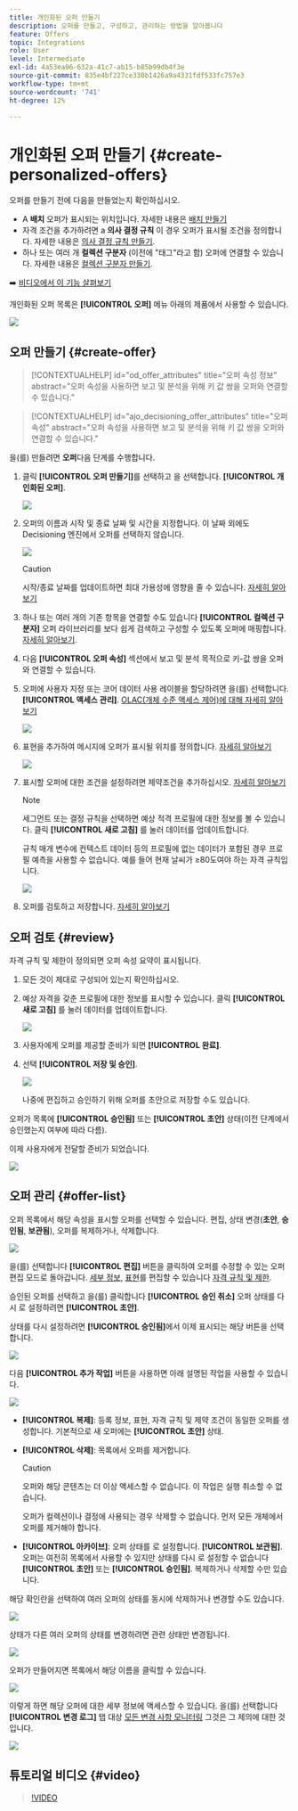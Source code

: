 ```yaml
---
title: 개인화된 오퍼 만들기
description: 오퍼를 만들고, 구성하고, 관리하는 방법을 알아봅니다
feature: Offers
topic: Integrations
role: User
level: Intermediate
exl-id: 4a53ea96-632a-41c7-ab15-b85b99db4f3e
source-git-commit: 835e4bf227ce330b1426a9a4331fdf533fc757e3
workflow-type: tm+mt
source-wordcount: '741'
ht-degree: 12%

---
```


# 개인화된 오퍼 만들기 {#create-personalized-offers}

오퍼를 만들기 전에 다음을 만들었는지 확인하십시오.

* A **배치** 오퍼가 표시되는 위치입니다. 자세한 내용은 [배치 만들기](../offer-library/creating-placements.md)
* 자격 조건을 추가하려면 a **의사 결정 규칙** 이 경우 오퍼가 표시될 조건을 정의합니다. 자세한 내용은 [의사 결정 규칙 만들기](../offer-library/creating-decision-rules.md).
* 하나 또는 여러 개 **컬렉션 구분자** (이전에 &quot;태그&quot;라고 함) 오퍼에 연결할 수 있습니다. 자세한 내용은 [컬렉션 구분자 만들기](../offer-library/creating-tags.md).

➡️ [비디오에서 이 기능 살펴보기](#video)

개인화된 오퍼 목록은 **[!UICONTROL 오퍼]** 메뉴 아래의 제품에서 사용할 수 있습니다.

![](../assets/offers_list.png)

## 오퍼 만들기 {#create-offer}

>[!CONTEXTUALHELP]
>id="od_offer_attributes"
>title="오퍼 속성 정보"
>abstract="오퍼 속성을 사용하면 보고 및 분석을 위해 키 값 쌍을 오퍼와 연결할 수 있습니다."

>[!CONTEXTUALHELP]
>id="ajo_decisioning_offer_attributes"
>title="오퍼 속성"
>abstract="오퍼 속성을 사용하면 보고 및 분석을 위해 키 값 쌍을 오퍼와 연결할 수 있습니다."

을(를) 만들려면 **오퍼**&#x200B;다음 단계를 수행합니다.

1. 클릭 **[!UICONTROL 오퍼 만들기]**&#x200B;를 선택하고 을 선택합니다. **[!UICONTROL 개인화된 오퍼]**.

   ![](../assets/create_offer.png)

1. 오퍼의 이름과 시작 및 종료 날짜 및 시간을 지정합니다. 이 날짜 외에도 Decisioning 엔진에서 오퍼를 선택하지 않습니다.

   ![](../assets/offer_details.png)

   >[!CAUTION]
   >
   >시작/종료 날짜를 업데이트하면 최대 가용성에 영향을 줄 수 있습니다. [자세히 알아보기](add-constraints.md#capping-change-date)

1. 하나 또는 여러 개의 기존 항목을 연결할 수도 있습니다 **[!UICONTROL 컬렉션 구분자]** 오퍼 라이브러리를 보다 쉽게 검색하고 구성할 수 있도록 오퍼에 매핑합니다. [자세히 알아보기](creating-tags.md).

1. 다음 **[!UICONTROL 오퍼 속성]** 섹션에서 보고 및 분석 목적으로 키-값 쌍을 오퍼와 연결할 수 있습니다.

1. 오퍼에 사용자 지정 또는 코어 데이터 사용 레이블을 할당하려면 을(를) 선택합니다. **[!UICONTROL 액세스 관리]**. [OLAC(개체 수준 액세스 제어)에 대해 자세히 알아보기](../../administration/object-based-access.md)

   ![](../assets/offer_manage-access.png)

1. 표현을 추가하여 메시지에 오퍼가 표시될 위치를 정의합니다. [자세히 알아보기](add-representations.md)

   ![](../assets/channel-placement.png)

1. 표시할 오퍼에 대한 조건을 설정하려면 제약조건을 추가하십시오. [자세히 알아보기](add-constraints.md)

   >[!NOTE]
   >
   >세그먼트 또는 결정 규칙을 선택하면 예상 적격 프로필에 대한 정보를 볼 수 있습니다. 클릭 **[!UICONTROL 새로 고침]** 를 눌러 데이터를 업데이트합니다.
   >
   >규칙 매개 변수에 컨텍스트 데이터 등의 프로필에 없는 데이터가 포함된 경우 프로필 예측을 사용할 수 없습니다. 예를 들어 현재 날씨가 ≥80도여야 하는 자격 규칙입니다.

   ![](../assets/offer-constraints-example.png)

1. 오퍼를 검토하고 저장합니다. [자세히 알아보기](#review)

## 오퍼 검토 {#review}

자격 규칙 및 제한이 정의되면 오퍼 속성 요약이 표시됩니다.

1. 모든 것이 제대로 구성되어 있는지 확인하십시오.

1. 예상 자격을 갖춘 프로필에 대한 정보를 표시할 수 있습니다. 클릭 **[!UICONTROL 새로 고침]** 를 눌러 데이터를 업데이트합니다.

   ![](../assets/offer-summary-estimate.png)

1. 사용자에게 오퍼를 제공할 준비가 되면 **[!UICONTROL 완료]**.

1. 선택 **[!UICONTROL 저장 및 승인]**.

   ![](../assets/offer_review.png)

   나중에 편집하고 승인하기 위해 오퍼를 초안으로 저장할 수도 있습니다.

오퍼가 목록에 **[!UICONTROL 승인됨]** 또는 **[!UICONTROL 초안]** 상태(이전 단계에서 승인했는지 여부에 따라 다름).

이제 사용자에게 전달할 준비가 되었습니다.

![](../assets/offer_created.png)

## 오퍼 관리 {#offer-list}

오퍼 목록에서 해당 속성을 표시할 오퍼를 선택할 수 있습니다. 편집, 상태 변경(**초안**, **승인됨**, **보관됨**), 오퍼를 복제하거나, 삭제합니다.

![](../assets/offer_created.png)

을(를) 선택합니다 **[!UICONTROL 편집]** 버튼을 클릭하여 오퍼를 수정할 수 있는 오퍼 편집 모드로 돌아갑니다. [세부 정보](#create-offer), [표현](#representations)를 편집할 수 있습니다 [자격 규칙 및 제한](#eligibility).

승인된 오퍼를 선택하고 을(를) 클릭합니다 **[!UICONTROL 승인 취소]** 오퍼 상태를 다시 로 설정하려면 **[!UICONTROL 초안]**.

상태를 다시 설정하려면 **[!UICONTROL 승인됨]**&#x200B;에서 이제 표시되는 해당 버튼을 선택합니다.

![](../assets/offer_approve.png)

다음 **[!UICONTROL 추가 작업]** 버튼을 사용하면 아래 설명된 작업을 사용할 수 있습니다.

![](../assets/offer_more-actions.png)

* **[!UICONTROL 복제]**: 등록 정보, 표현, 자격 규칙 및 제약 조건이 동일한 오퍼를 생성합니다. 기본적으로 새 오퍼에는 **[!UICONTROL 초안]** 상태.
* **[!UICONTROL 삭제]**: 목록에서 오퍼를 제거합니다.

   >[!CAUTION]
   >
   >오퍼와 해당 콘텐츠는 더 이상 액세스할 수 없습니다. 이 작업은 실행 취소할 수 없습니다.
   >
   >오퍼가 컬렉션이나 결정에 사용되는 경우 삭제할 수 없습니다. 먼저 모든 개체에서 오퍼를 제거해야 합니다.

* **[!UICONTROL 아카이브]**: 오퍼 상태를 로 설정합니다. **[!UICONTROL 보관됨]**. 오퍼는 여전히 목록에서 사용할 수 있지만 상태를 다시 로 설정할 수 없습니다 **[!UICONTROL 초안]** 또는 **[!UICONTROL 승인됨]**. 복제하거나 삭제할 수만 있습니다.

해당 확인란을 선택하여 여러 오퍼의 상태를 동시에 삭제하거나 변경할 수도 있습니다.

![](../assets/offer_multiple-selection.png)

상태가 다른 여러 오퍼의 상태를 변경하려면 관련 상태만 변경됩니다.

![](../assets/offer_change-status.png)

오퍼가 만들어지면 목록에서 해당 이름을 클릭할 수 있습니다.

![](../assets/offer_click-name.png)

이렇게 하면 해당 오퍼에 대한 세부 정보에 액세스할 수 있습니다. 을(를) 선택합니다 **[!UICONTROL 변경 로그]** 탭 대상 [모든 변경 사항 모니터링](../get-started/user-interface.md#monitoring-changes) 그것은 그 제의에 대한 것입니다.

![](../assets/offer_information.png)

## 튜토리얼 비디오 {#video}

>[!VIDEO](https://video.tv.adobe.com/v/329375?quality=12)

